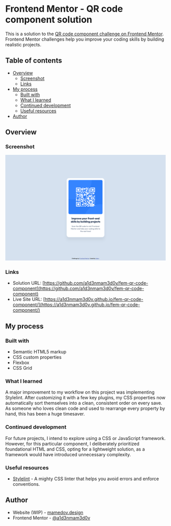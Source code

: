 # Frontend Mentor - QR code component solution

This is a solution to the [QR code component challenge on Frontend Mentor](https://www.frontendmentor.io/challenges/qr-code-component-iux_sIO_H). Frontend Mentor challenges help you improve your coding skills by building realistic projects.

## Table of contents

- [Overview](#overview)
  - [Screenshot](#screenshot)
  - [Links](#links)
- [My process](#my-process)
  - [Built with](#built-with)
  - [What I learned](#what-i-learned)
  - [Continued development](#continued-development)
  - [Useful resources](#useful-resources)
- [Author](#author)

## Overview

### Screenshot

![Screenshot of my solution](images/screenshot.png)

### Links

- Solution URL: [https://github.com/a1d3nmam3d0v/fem-qr-code-component](https://github.com/a1d3nmam3d0v/fem-qr-code-component)
- Live Site URL: [https://a1d3nmam3d0v.github.io/fem-qr-code-component/](https://a1d3nmam3d0v.github.io/fem-qr-code-component/)

## My process

### Built with

- Semantic HTML5 markup
- CSS custom properties
- Flexbox
- CSS Grid

### What I learned

A major improvement to my workflow on this project was implementing Stylelint. After customizing it with a few key plugins, my CSS properties now automatically sort themselves into a clean, consistent order on every save. As someone who loves clean code and used to rearrange every property by hand, this has been a huge timesaver.

### Continued development

For future projects, I intend to explore using a CSS or JavaScript framework. However, for this particular component, I deliberately prioritized foundational HTML and CSS, opting for a lightweight solution, as a framework would have introduced unnecessary complexity.

### Useful resources

- [Stylelint](https://stylelint.io/) - A mighty CSS linter that helps you avoid errors and enforce conventions.

## Author

- Website (WIP) - [mamedov.design](mamedov.design)
- Frontend Mentor - [@a1d3nmam3d0v](https://www.frontendmentor.io/profile/a1d3nmam3d0v)
